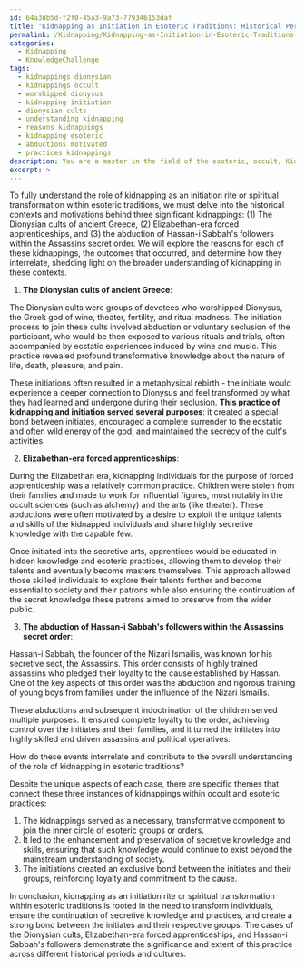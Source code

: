 ```yaml
---
id: 64a3db5d-f2f0-45a3-9a73-779346153daf
title: 'Kidnapping as Initiation in Esoteric Traditions: Historical Perspectives'
permalink: /Kidnapping/Kidnapping-as-Initiation-in-Esoteric-Traditions-Historical-Perspectives/
categories:
  - Kidnapping
  - KnowledgeChallenge
tags:
  - kidnappings dionysian
  - kidnappings occult
  - worshipped dionysus
  - kidnapping initiation
  - dionysian cults
  - understanding kidnapping
  - reasons kidnappings
  - kidnapping esoteric
  - abductions motivated
  - practices kidnappings
description: You are a master in the field of the esoteric, occult, Kidnapping and Education. You are a writer of tests, challenges, textbooks and deep knowledge on Kidnapping for initiates and students to gain deep insights and understanding from. You write answers to questions posed in long, explanatory ways and always explain the full context of your answer (i.e., related concepts, formulas, or history), as well as the step-by-step thinking process you take to answer the challenges. Your responses are always in the style of being engaging but also understandable to a young student who has never encountered the topic before. Summarize the key themes, ideas, and conclusions at the end.
excerpt: >
---
```

To fully understand the role of kidnapping as an initiation rite or spiritual transformation within esoteric traditions, we must delve into the historical contexts and motivations behind three significant kidnappings: (1) The Dionysian cults of ancient Greece, (2) Elizabethan-era forced apprenticeships, and (3) the abduction of Hassan-i Sabbah's followers within the Assassins secret order. We will explore the reasons for each of these kidnappings, the outcomes that occurred, and determine how they interrelate, shedding light on the broader understanding of kidnapping in these contexts.

1. **The Dionysian cults of ancient Greece**:

The Dionysian cults were groups of devotees who worshipped Dionysus, the Greek god of wine, theater, fertility, and ritual madness. The initiation process to join these cults involved abduction or voluntary seclusion of the participant, who would be then exposed to various rituals and trials, often accompanied by ecstatic experiences induced by wine and music. This practice revealed profound transformative knowledge about the nature of life, death, pleasure, and pain.

These initiations often resulted in a metaphysical rebirth - the initiate would experience a deeper connection to Dionysus and feel transformed by what they had learned and undergone during their seclusion. ****This practice of kidnapping and initiation served several purposes****: it created a special bond between initiates, encouraged a complete surrender to the ecstatic and often wild energy of the god, and maintained the secrecy of the cult's activities.

2. **Elizabethan-era forced apprenticeships**:

During the Elizabethan era, kidnapping individuals for the purpose of forced apprenticeship was a relatively common practice. Children were stolen from their families and made to work for influential figures, most notably in the occult sciences (such as alchemy) and the arts (like theater). These abductions were often motivated by a desire to exploit the unique talents and skills of the kidnapped individuals and share highly secretive knowledge with the capable few.

Once initiated into the secretive arts, apprentices would be educated in hidden knowledge and esoteric practices, allowing them to develop their talents and eventually become masters themselves. This approach allowed those skilled individuals to explore their talents further and become essential to society and their patrons while also ensuring the continuation of the secret knowledge these patrons aimed to preserve from the wider public.

3. **The abduction of Hassan-i Sabbah's followers within the Assassins secret order**:

Hassan-i Sabbah, the founder of the Nizari Ismailis, was known for his secretive sect, the Assassins. This order consists of highly trained assassins who pledged their loyalty to the cause established by Hassan. One of the key aspects of this order was the abduction and rigorous training of young boys from families under the influence of the Nizari Ismailis.

These abductions and subsequent indoctrination of the children served multiple purposes. It ensured complete loyalty to the order, achieving control over the initiates and their families, and it turned the initiates into highly skilled and driven assassins and political operatives.

How do these events interrelate and contribute to the overall understanding of the role of kidnapping in esoteric traditions?

Despite the unique aspects of each case, there are specific themes that connect these three instances of kidnappings within occult and esoteric practices:

1. The kidnappings served as a necessary, transformative component to join the inner circle of esoteric groups or orders.
2. It led to the enhancement and preservation of secretive knowledge and skills, ensuring that such knowledge would continue to exist beyond the mainstream understanding of society.
3. The initiations created an exclusive bond between the initiates and their groups, reinforcing loyalty and commitment to the cause.

In conclusion, kidnapping as an initiation rite or spiritual transformation within esoteric traditions is rooted in the need to transform individuals, ensure the continuation of secretive knowledge and practices, and create a strong bond between the initiates and their respective groups. The cases of the Dionysian cults, Elizabethan-era forced apprenticeships, and Hassan-i Sabbah's followers demonstrate the significance and extent of this practice across different historical periods and cultures.
